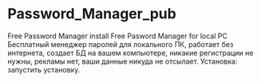 # Password_Manager_pub
Free Password Manager install
Free Pasword Manager for local PC
Бесплатный менеджер паролей для локального ПК, работает без интернета, создает БД на вашем компьютере, никакие регистрации не нужны, рекламы нет, ваши данные никуда не отсылает.
Установка: запустить установку.
